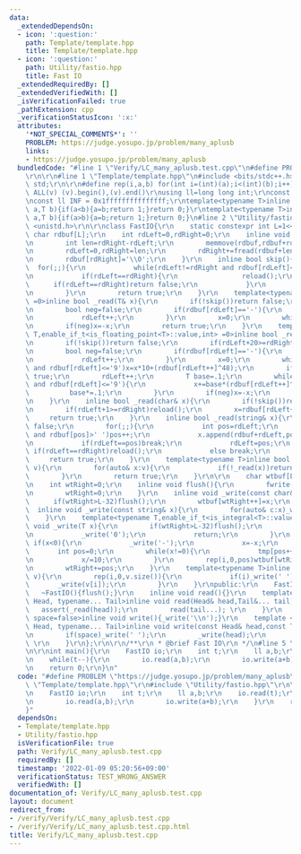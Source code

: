 ```yaml
---
data:
  _extendedDependsOn:
  - icon: ':question:'
    path: Template/template.hpp
    title: Template/template.hpp
  - icon: ':question:'
    path: Utility/fastio.hpp
    title: Fast IO
  _extendedRequiredBy: []
  _extendedVerifiedWith: []
  _isVerificationFailed: true
  _pathExtension: cpp
  _verificationStatusIcon: ':x:'
  attributes:
    '*NOT_SPECIAL_COMMENTS*': ''
    PROBLEM: https://judge.yosupo.jp/problem/many_aplusb
    links:
    - https://judge.yosupo.jp/problem/many_aplusb
  bundledCode: "#line 1 \"Verify/LC_many_aplusb.test.cpp\"\n#define PROBLEM \"https://judge.yosupo.jp/problem/many_aplusb\"\
    \r\n\r\n#line 1 \"Template/template.hpp\"\n#include <bits/stdc++.h>\r\nusing namespace\
    \ std;\r\n\r\n#define rep(i,a,b) for(int i=(int)(a);i<(int)(b);i++)\r\n#define\
    \ ALL(v) (v).begin(),(v).end()\r\nusing ll=long long int;\r\nconst int inf = 0x3fffffff;\r\
    \nconst ll INF = 0x1fffffffffffffff;\r\ntemplate<typename T>inline bool chmax(T&\
    \ a,T b){if(a<b){a=b;return 1;}return 0;}\r\ntemplate<typename T>inline bool chmin(T&\
    \ a,T b){if(a>b){a=b;return 1;}return 0;}\n#line 2 \"Utility/fastio.hpp\"\n#include\
    \ <unistd.h>\r\n\r\nclass FastIO{\r\n    static constexpr int L=1<<16;\r\n   \
    \ char rdbuf[L];\r\n    int rdLeft=0,rdRight=0;\r\n    inline void reload(){\r\
    \n        int len=rdRight-rdLeft;\r\n        memmove(rdbuf,rdbuf+rdLeft,len);\r\
    \n        rdLeft=0,rdRight=len;\r\n        rdRight+=fread(rdbuf+len,1,L-len,stdin);\r\
    \n        rdbuf[rdRight]='\\0';\r\n    }\r\n    inline bool skip(){\r\n      \
    \  for(;;){\r\n            while(rdLeft!=rdRight and rdbuf[rdLeft]<=' ')rdLeft++;\r\
    \n            if(rdLeft==rdRight){\r\n                reload();\r\n          \
    \      if(rdLeft==rdRight)return false;\r\n            }\r\n            else break;\r\
    \n        }\r\n        return true;\r\n    }\r\n    template<typename T,enable_if_t<is_integral<T>::value,int>\
    \ =0>inline bool _read(T& x){\r\n        if(!skip())return false;\r\n        if(rdLeft+20>=rdRight)reload();\r\
    \n        bool neg=false;\r\n        if(rdbuf[rdLeft]=='-'){\r\n            neg=true;\r\
    \n            rdLeft++;\r\n        }\r\n        x=0;\r\n        while(rdbuf[rdLeft]>='0')x=x*10+(rdbuf[rdLeft++]^48);\r\
    \n        if(neg)x=-x;\r\n        return true;\r\n    }\r\n    template<typename\
    \ T,enable_if_t<is_floating_point<T>::value,int> =0>inline bool _read(T& x){\r\
    \n        if(!skip())return false;\r\n        if(rdLeft+20>=rdRight)reload();\r\
    \n        bool neg=false;\r\n        if(rdbuf[rdLeft]=='-'){\r\n            neg=true;\r\
    \n            rdLeft++;\r\n        }\r\n        x=0;\r\n        while(rdbuf[rdLeft]>='0'\
    \ and rdbuf[rdLeft]<='9')x=x*10+(rdbuf[rdLeft++]^48);\r\n        if(rdbuf[rdLeft]!='.')return\
    \ true;\r\n        rdLeft++;\r\n        T base=.1;\r\n        while(rdbuf[rdLeft]>='0'\
    \ and rdbuf[rdLeft]<='9'){\r\n            x+=base*(rdbuf[rdLeft++]^48);\r\n  \
    \          base*=.1;\r\n        }\r\n        if(neg)x=-x;\r\n        return true;\r\
    \n    }\r\n    inline bool _read(char& x){\r\n        if(!skip())return false;\r\
    \n        if(rdLeft+1>=rdRight)reload();\r\n        x=rdbuf[rdLeft++];\r\n   \
    \     return true;\r\n    }\r\n    inline bool _read(string& x){\r\n        if(!skip())return\
    \ false;\r\n        for(;;){\r\n            int pos=rdLeft;\r\n            while(pos<rdRight\
    \ and rdbuf[pos]>' ')pos++;\r\n            x.append(rdbuf+rdLeft,pos-rdLeft);\r\
    \n            if(rdLeft==pos)break;\r\n            rdLeft=pos;\r\n           \
    \ if(rdLeft==rdRight)reload();\r\n            else break;\r\n        }\r\n   \
    \     return true;\r\n    }\r\n    template<typename T>inline bool _read(vector<T>&\
    \ v){\r\n        for(auto& x:v){\r\n            if(!_read(x))return false;\r\n\
    \        }\r\n        return true;\r\n    }\r\n\r\n    char wtbuf[L],tmp[50];\r\
    \n    int wtRight=0;\r\n    inline void flush(){\r\n        fwrite(wtbuf,1,wtRight,stdout);\r\
    \n        wtRight=0;\r\n    }\r\n    inline void _write(const char& x){\r\n  \
    \      if(wtRight>L-32)flush();\r\n        wtbuf[wtRight++]=x;\r\n    }\r\n  \
    \  inline void _write(const string& x){\r\n        for(auto& c:x)_write(c);\r\n\
    \    }\r\n    template<typename T,enable_if_t<is_integral<T>::value,int> =0>inline\
    \ void _write(T x){\r\n        if(wtRight>L-32)flush();\r\n        if(x==0){\r\
    \n            _write('0');\r\n            return;\r\n        }\r\n        else\
    \ if(x<0){\r\n            _write('-');\r\n            x=-x;\r\n        }\r\n \
    \       int pos=0;\r\n        while(x!=0){\r\n            tmp[pos++]=char((x%10)|48);\r\
    \n            x/=10;\r\n        }\r\n        rep(i,0,pos)wtbuf[wtRight+i]=tmp[pos-1-i];\r\
    \n        wtRight+=pos;\r\n    }\r\n    template<typename T>inline void _write(vector<T>&\
    \ v){\r\n        rep(i,0,v.size()){\r\n            if(i)_write(' ');\r\n     \
    \       _write(v[i]);\r\n        }\r\n    }\r\npublic:\r\n    FastIO(){}\r\n \
    \   ~FastIO(){flush();}\r\n    inline void read(){}\r\n    template <typename\
    \ Head, typename... Tail>inline void read(Head& head,Tail&... tail){\r\n     \
    \   assert(_read(head));\r\n        read(tail...); \r\n    }\r\n    template<bool\
    \ space=false>inline void write(){_write('\\n');}\r\n    template <bool space=false,typename\
    \ Head, typename... Tail>inline void write(const Head& head,const Tail&... tail){\r\
    \n        if(space)_write(' ');\r\n        _write(head);\r\n        write<true>(tail...);\
    \ \r\n    }\r\n};\r\n\r\n/**\r\n * @brief Fast IO\r\n */\n#line 5 \"Verify/LC_many_aplusb.test.cpp\"\
    \n\r\nint main(){\r\n    FastIO io;\r\n    int t;\r\n    ll a,b;\r\n    io.read(t);\r\
    \n    while(t--){\r\n        io.read(a,b);\r\n        io.write(a+b);\r\n    }\r\
    \n    return 0;\r\n}\n"
  code: "#define PROBLEM \"https://judge.yosupo.jp/problem/many_aplusb\"\r\n\r\n#include\
    \ \"Template/template.hpp\"\r\n#include \"Utility/fastio.hpp\"\r\n\r\nint main(){\r\
    \n    FastIO io;\r\n    int t;\r\n    ll a,b;\r\n    io.read(t);\r\n    while(t--){\r\
    \n        io.read(a,b);\r\n        io.write(a+b);\r\n    }\r\n    return 0;\r\n\
    }"
  dependsOn:
  - Template/template.hpp
  - Utility/fastio.hpp
  isVerificationFile: true
  path: Verify/LC_many_aplusb.test.cpp
  requiredBy: []
  timestamp: '2022-01-09 05:20:56+09:00'
  verificationStatus: TEST_WRONG_ANSWER
  verifiedWith: []
documentation_of: Verify/LC_many_aplusb.test.cpp
layout: document
redirect_from:
- /verify/Verify/LC_many_aplusb.test.cpp
- /verify/Verify/LC_many_aplusb.test.cpp.html
title: Verify/LC_many_aplusb.test.cpp
---
```

